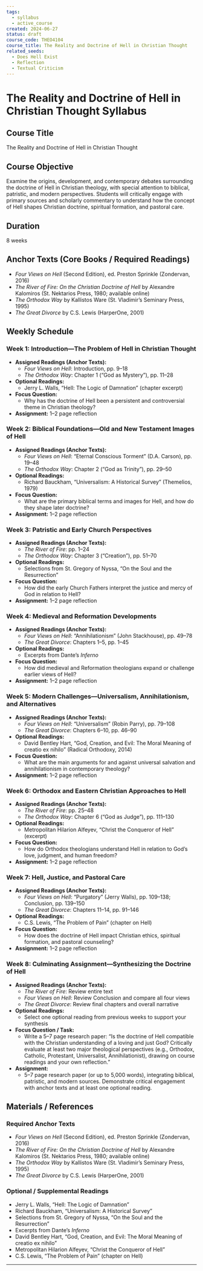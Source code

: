 ```yaml
---
tags:
  - syllabus
  - active_course
created: 2024-06-27
status: draft
course_code: THEO4104
course_title: The Reality and Doctrine of Hell in Christian Thought
related_seeds:
  - Does Hell Exist
  - Reflection
  - Textual Criticism
---
```


# The Reality and Doctrine of Hell in Christian Thought Syllabus

## Course Title
The Reality and Doctrine of Hell in Christian Thought

## Course Objective
Examine the origins, development, and contemporary debates surrounding the doctrine of Hell in Christian theology, with special attention to biblical, patristic, and modern perspectives. Students will critically engage with primary sources and scholarly commentary to understand how the concept of Hell shapes Christian doctrine, spiritual formation, and pastoral care.

## Duration
8 weeks

## Anchor Texts (Core Books / Required Readings)
- *Four Views on Hell* (Second Edition), ed. Preston Sprinkle (Zondervan, 2016)  
- *The River of Fire: On the Christian Doctrine of Hell* by Alexandre Kalomiros (St. Nektarios Press, 1980; available online)  
- *The Orthodox Way* by Kallistos Ware (St. Vladimir’s Seminary Press, 1995)  
- *The Great Divorce* by C.S. Lewis (HarperOne, 2001)

## Weekly Schedule

### Week 1: Introduction—The Problem of Hell in Christian Thought
- **Assigned Readings (Anchor Texts):**  
  - *Four Views on Hell*: Introduction, pp. 9–18  
  - *The Orthodox Way*: Chapter 1 (“God as Mystery”), pp. 11–28  
- **Optional Readings:**  
  - Jerry L. Walls, “Hell: The Logic of Damnation” (chapter excerpt)  
- **Focus Question:**  
  - Why has the doctrine of Hell been a persistent and controversial theme in Christian theology?
- **Assignment:** 1–2 page reflection

### Week 2: Biblical Foundations—Old and New Testament Images of Hell
- **Assigned Readings (Anchor Texts):**  
  - *Four Views on Hell*: “Eternal Conscious Torment” (D.A. Carson), pp. 19–48  
  - *The Orthodox Way*: Chapter 2 (“God as Trinity”), pp. 29–50  
- **Optional Readings:**  
  - Richard Bauckham, “Universalism: A Historical Survey” (Themelios, 1979)  
- **Focus Question:**  
  - What are the primary biblical terms and images for Hell, and how do they shape later doctrine?
- **Assignment:** 1–2 page reflection

### Week 3: Patristic and Early Church Perspectives
- **Assigned Readings (Anchor Texts):**  
  - *The River of Fire*: pp. 1–24  
  - *The Orthodox Way*: Chapter 3 (“Creation”), pp. 51–70  
- **Optional Readings:**  
  - Selections from St. Gregory of Nyssa, “On the Soul and the Resurrection”  
- **Focus Question:**  
  - How did the early Church Fathers interpret the justice and mercy of God in relation to Hell?
- **Assignment:** 1–2 page reflection

### Week 4: Medieval and Reformation Developments
- **Assigned Readings (Anchor Texts):**  
  - *Four Views on Hell*: “Annihilationism” (John Stackhouse), pp. 49–78  
  - *The Great Divorce*: Chapters 1–5, pp. 1–45  
- **Optional Readings:**  
  - Excerpts from Dante’s *Inferno*  
- **Focus Question:**  
  - How did medieval and Reformation theologians expand or challenge earlier views of Hell?
- **Assignment:** 1–2 page reflection

### Week 5: Modern Challenges—Universalism, Annihilationism, and Alternatives
- **Assigned Readings (Anchor Texts):**  
  - *Four Views on Hell*: “Universalism” (Robin Parry), pp. 79–108  
  - *The Great Divorce*: Chapters 6–10, pp. 46–90  
- **Optional Readings:**  
  - David Bentley Hart, “God, Creation, and Evil: The Moral Meaning of creatio ex nihilo” (Radical Orthodoxy, 2014)  
- **Focus Question:**  
  - What are the main arguments for and against universal salvation and annihilationism in contemporary theology?
- **Assignment:** 1–2 page reflection

### Week 6: Orthodox and Eastern Christian Approaches to Hell
- **Assigned Readings (Anchor Texts):**  
  - *The River of Fire*: pp. 25–48  
  - *The Orthodox Way*: Chapter 6 (“God as Judge”), pp. 111–130  
- **Optional Readings:**  
  - Metropolitan Hilarion Alfeyev, “Christ the Conqueror of Hell” (excerpt)  
- **Focus Question:**  
  - How do Orthodox theologians understand Hell in relation to God’s love, judgment, and human freedom?
- **Assignment:** 1–2 page reflection

### Week 7: Hell, Justice, and Pastoral Care
- **Assigned Readings (Anchor Texts):**  
  - *Four Views on Hell*: “Purgatory” (Jerry Walls), pp. 109–138; Conclusion, pp. 139–150  
  - *The Great Divorce*: Chapters 11–14, pp. 91–146  
- **Optional Readings:**  
  - C.S. Lewis, “The Problem of Pain” (chapter on Hell)  
- **Focus Question:**  
  - How does the doctrine of Hell impact Christian ethics, spiritual formation, and pastoral counseling?
- **Assignment:** 1–2 page reflection

### Week 8: Culminating Assignment—Synthesizing the Doctrine of Hell
- **Assigned Readings (Anchor Texts):**  
  - *The River of Fire*: Review entire text  
  - *Four Views on Hell*: Review Conclusion and compare all four views  
  - *The Great Divorce*: Review final chapters and overall narrative  
- **Optional Readings:**  
  - Select one optional reading from previous weeks to support your synthesis  
- **Focus Question / Task:**  
  - Write a 5–7 page research paper: “Is the doctrine of Hell compatible with the Christian understanding of a loving and just God? Critically evaluate at least two major theological perspectives (e.g., Orthodox, Catholic, Protestant, Universalist, Annihilationist), drawing on course readings and your own reflection.”
- **Assignment:**  
  - 5–7 page research paper (or up to 5,000 words), integrating biblical, patristic, and modern sources. Demonstrate critical engagement with anchor texts and at least one optional reading.

## Materials / References

### Required Anchor Texts
- *Four Views on Hell* (Second Edition), ed. Preston Sprinkle (Zondervan, 2016)
- *The River of Fire: On the Christian Doctrine of Hell* by Alexandre Kalomiros (St. Nektarios Press, 1980; available online)
- *The Orthodox Way* by Kallistos Ware (St. Vladimir’s Seminary Press, 1995)
- *The Great Divorce* by C.S. Lewis (HarperOne, 2001)

### Optional / Supplemental Readings
- Jerry L. Walls, “Hell: The Logic of Damnation”
- Richard Bauckham, “Universalism: A Historical Survey”
- Selections from St. Gregory of Nyssa, “On the Soul and the Resurrection”
- Excerpts from Dante’s *Inferno*
- David Bentley Hart, “God, Creation, and Evil: The Moral Meaning of creatio ex nihilo”
- Metropolitan Hilarion Alfeyev, “Christ the Conqueror of Hell”
- C.S. Lewis, “The Problem of Pain” (chapter on Hell)

---